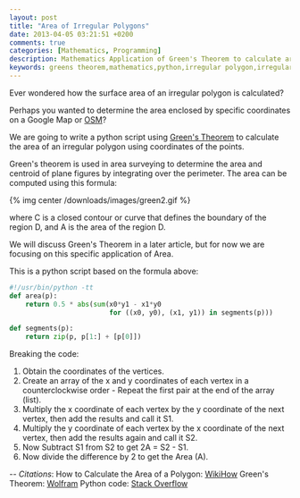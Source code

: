 ```yaml
---
layout: post
title: "Area of Irregular Polygons"
date: 2013-04-05 03:21:51 +0200
comments: true
categories: [Mathematics, Programming] 
description: Mathematics Application of Green's Theorem to calculate area of irregular polygons
keywords: greens theorem,mathematics,python,irregular polygon,irregular polygon area,surface area polygon,polygon area python
---
```

Ever wondered how the surface area of an irregular polygon is calculated?

Perhaps you wanted to determine the area enclosed by specific coordinates on a Google Map or [OSM](http://www.openstreetmap.org/ "Open Street Map")?

We are going to write a python script using [Green's Theorem](https://en.wikipedia.org/wiki/Green%27s_theorem "Wikipedia on Green's Theorem") to calculate the area of an irregular polygon using coordinates of the points.

Green's theorem is used in area surveying to determine the area and centroid of plane figures by integrating over the perimeter. The area can be computed using this formula:

{% img center /downloads/images/green2.gif %}

where C is a closed contour or curve that defines the boundary of the region D, and A is the area of the region D.

We will discuss Green's Theorem in a later article, but for now we are focusing on this specific application of Area.

<!-- more -->

This is a python script based on the formula above:
``` python
#!/usr/bin/python -tt
def area(p):
    return 0.5 * abs(sum(x0*y1 - x1*y0
                         for ((x0, y0), (x1, y1)) in segments(p)))

def segments(p):
    return zip(p, p[1:] + [p[0]])
```

Breaking the code:

1. Obtain the coordinates of the vertices.
2. Create an array of the x and y coordinates of each vertex in a counterclockwise order - Repeat the first pair at the end of the array (list).
3. Multiply the x coordinate of each vertex by the y coordinate of the next vertex, then add the results and call it S1.
4. Multiply the y coordinate of each vertex by the x coordinate of the next vertex, then add the results again and call it S2.
5. Now Subtract S1 from S2 to get 2A = S2 - S1.
6. Now divide the difference by 2 to get the Area (A).

-- *Citations*:
How to Calculate the Area of a Polygon: [WikiHow](http://www.wikihow.com/Calculate-the-Area-of-a-Polygon "WikiHow Irregular Polygons")
Green's Theorem: [Wolfram](http://mathworld.wolfram.com/GreensTheorem.html "Wolfram Green's Theorem")
Python code: [Stack Overflow](http://stackoverflow.com/a/451482 "Stack Overflow Area of 2D polygon")
